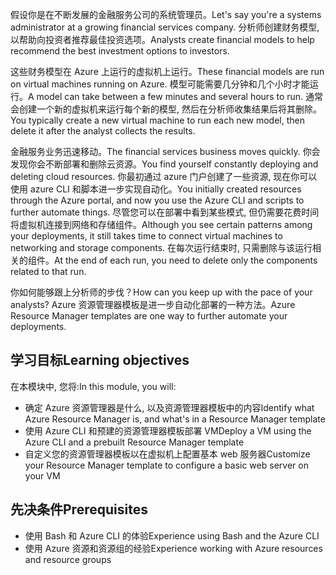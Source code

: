 <span data-ttu-id="e861e-101">假设你是在不断发展的金融服务公司的系统管理员。</span><span class="sxs-lookup"><span data-stu-id="e861e-101">Let's say you're a systems administrator at a growing financial services company.</span></span> <span data-ttu-id="e861e-102">分析师创建财务模型, 以帮助向投资者推荐最佳投资选项。</span><span class="sxs-lookup"><span data-stu-id="e861e-102">Analysts create financial models to help recommend the best investment options to investors.</span></span>

<span data-ttu-id="e861e-103">这些财务模型在 Azure 上运行的虚拟机上运行。</span><span class="sxs-lookup"><span data-stu-id="e861e-103">These financial models are run on virtual machines running on Azure.</span></span> <span data-ttu-id="e861e-104">模型可能需要几分钟和几个小时才能运行。</span><span class="sxs-lookup"><span data-stu-id="e861e-104">A model can take between a few minutes and several hours to run.</span></span> <span data-ttu-id="e861e-105">通常会创建一个新的虚拟机来运行每个新的模型, 然后在分析师收集结果后将其删除。</span><span class="sxs-lookup"><span data-stu-id="e861e-105">You typically create a new virtual machine to run each new model, then delete it after the analyst collects the results.</span></span>

<span data-ttu-id="e861e-106">金融服务业务迅速移动。</span><span class="sxs-lookup"><span data-stu-id="e861e-106">The financial services business moves quickly.</span></span> <span data-ttu-id="e861e-107">你会发现你会不断部署和删除云资源。</span><span class="sxs-lookup"><span data-stu-id="e861e-107">You find yourself constantly deploying and deleting cloud resources.</span></span> <span data-ttu-id="e861e-108">你最初通过 azure 门户创建了一些资源, 现在你可以使用 azure CLI 和脚本进一步实现自动化。</span><span class="sxs-lookup"><span data-stu-id="e861e-108">You initially created resources through the Azure portal, and now you use the Azure CLI and scripts to further automate things.</span></span> <span data-ttu-id="e861e-109">尽管您可以在部署中看到某些模式, 但仍需要花费时间将虚拟机连接到网络和存储组件。</span><span class="sxs-lookup"><span data-stu-id="e861e-109">Although you see certain patterns among your deployments, it still takes time to connect virtual machines to networking and storage components.</span></span> <span data-ttu-id="e861e-110">在每次运行结束时, 只需删除与该运行相关的组件。</span><span class="sxs-lookup"><span data-stu-id="e861e-110">At the end of each run, you need to delete only the components related to that run.</span></span>

<span data-ttu-id="e861e-111">你如何能够跟上分析师的步伐？</span><span class="sxs-lookup"><span data-stu-id="e861e-111">How can you keep up with the pace of your analysts?</span></span> <span data-ttu-id="e861e-112">Azure 资源管理器模板是进一步自动化部署的一种方法。</span><span class="sxs-lookup"><span data-stu-id="e861e-112">Azure Resource Manager templates are one way to further automate your deployments.</span></span>

## <a name="learning-objectives"></a><span data-ttu-id="e861e-113">学习目标</span><span class="sxs-lookup"><span data-stu-id="e861e-113">Learning objectives</span></span>

<span data-ttu-id="e861e-114">在本模块中, 您将:</span><span class="sxs-lookup"><span data-stu-id="e861e-114">In this module, you will:</span></span>

- <span data-ttu-id="e861e-115">确定 Azure 资源管理器是什么, 以及资源管理器模板中的内容</span><span class="sxs-lookup"><span data-stu-id="e861e-115">Identify what Azure Resource Manager is, and what's in a Resource Manager template</span></span>
- <span data-ttu-id="e861e-116">使用 Azure CLI 和预建的资源管理器模板部署 VM</span><span class="sxs-lookup"><span data-stu-id="e861e-116">Deploy a VM using the Azure CLI and a prebuilt Resource Manager template</span></span>
- <span data-ttu-id="e861e-117">自定义您的资源管理器模板以在虚拟机上配置基本 web 服务器</span><span class="sxs-lookup"><span data-stu-id="e861e-117">Customize your Resource Manager template to configure a basic web server on your VM</span></span>

## <a name="prerequisites"></a><span data-ttu-id="e861e-118">先决条件</span><span class="sxs-lookup"><span data-stu-id="e861e-118">Prerequisites</span></span>

- <span data-ttu-id="e861e-119">使用 Bash 和 Azure CLI 的体验</span><span class="sxs-lookup"><span data-stu-id="e861e-119">Experience using Bash and the Azure CLI</span></span>
- <span data-ttu-id="e861e-120">使用 Azure 资源和资源组的经验</span><span class="sxs-lookup"><span data-stu-id="e861e-120">Experience working with Azure resources and resource groups</span></span>